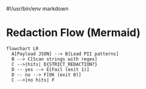 #!/usr/bin/env markdown

# Redaction Flow (Mermaid)

```mermaid
flowchart LR
  A[Payload JSON] --> B[Load PII patterns]
  B --> C[Scan strings with regex]
  C -->|hits| D{STRICT_REDACTION?}
  D -- yes --> E[Fail (exit 1)]
  D -- no --> F[OK (exit 0)]
  C -->|no hits| F
```

